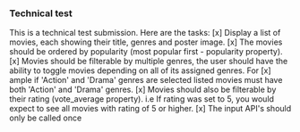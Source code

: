 ### Technical test
This is a technical test submission. Here are the tasks:
[x] Display a list of movies, each showing their title, genres and poster image.
[x] The movies should be ordered by popularity (most popular first - popularity property).
[x] Movies should be filterable by multiple genres, the user should have the ability to toggle movies depending on all of its assigned genres. For [x] ample if 'Action' and 'Drama' genres are selected listed movies must have both 'Action' and 'Drama' genres.
[x] Movies should also be filterable by their rating (vote_average property). i.e If rating was set to 5, you would expect to see all movies with rating of 5 or higher.
[x] The input API's should only be called once

